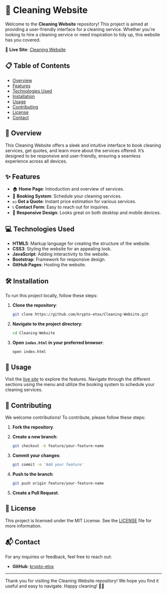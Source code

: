 # 🧹 Cleaning Website

Welcome to the **Cleaning Website** repository! This project is aimed at providing a user-friendly interface for a cleaning service. Whether you're looking to hire a cleaning service or need inspiration to tidy up, this website has you covered.

🔗 **Live Site**: [Cleaning Website](https://krypto-etox.github.io/Cleaning-Website/)

## 📋 Table of Contents
- [Overview](#overview)
- [Features](#features)
- [Technologies Used](#technologies-used)
- [Installation](#installation)
- [Usage](#usage)
- [Contributing](#contributing)
- [License](#license)
- [Contact](#contact)

## 🌟 Overview
This Cleaning Website offers a sleek and intuitive interface to book cleaning services, get quotes, and learn more about the services offered. It’s designed to be responsive and user-friendly, ensuring a seamless experience across all devices.

## ✨ Features
- 🏠 **Home Page**: Introduction and overview of services.
- 📅 **Booking System**: Schedule your cleaning services.
- 💵 **Get a Quote**: Instant price estimation for various services.
- 📞 **Contact Form**: Easy to reach out for inquiries.
- 📱 **Responsive Design**: Looks great on both desktop and mobile devices.

## 💻 Technologies Used
- **HTML5**: Markup language for creating the structure of the website.
- **CSS3**: Styling the website for an appealing look.
- **JavaScript**: Adding interactivity to the website.
- **Bootstrap**: Framework for responsive design.
- **GitHub Pages**: Hosting the website.

## 🛠️ Installation
To run this project locally, follow these steps:

1. **Clone the repository**:
   ```bash
   git clone https://github.com/krypto-etox/Cleaning-Website.git
   ```

2. **Navigate to the project directory**:
   ```bash
   cd Cleaning-Website
   ```

3. **Open `index.html` in your preferred browser**:
   ```bash
   open index.html
   ```

## 🚀 Usage
Visit the [live site](https://krypto-etox.github.io/Cleaning-Website/) to explore the features. Navigate through the different sections using the menu and utilize the booking system to schedule your cleaning services.

## 🤝 Contributing
We welcome contributions! To contribute, please follow these steps:

1. **Fork the repository**.
2. **Create a new branch**:
   ```bash
   git checkout -b feature/your-feature-name
   ```

3. **Commit your changes**:
   ```bash
   git commit -m 'Add your feature'
   ```

4. **Push to the branch**:
   ```bash
   git push origin feature/your-feature-name
   ```

5. **Create a Pull Request**.

## 📄 License
This project is licensed under the MIT License. See the [LICENSE](LICENSE) file for more information.

## 📬 Contact
For any inquiries or feedback, feel free to reach out:


- **GitHub**: [krypto-etox](https://github.com/krypto-etox)

---

Thank you for visiting the Cleaning Website repository! We hope you find it useful and easy to navigate. Happy cleaning! 🧼✨

